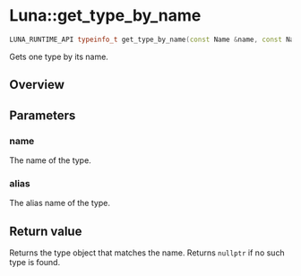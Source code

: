 # Luna::get_type_by_name

```c++
LUNA_RUNTIME_API typeinfo_t get_type_by_name(const Name &name, const Name &alias=Name())
```

Gets one type by its name. 

## Overview


## Parameters
### name
The name of the type. 

### alias
The alias name of the type. 

## Return value
Returns the type object that matches the name. Returns `nullptr` if no such type is found. 

